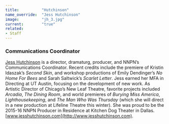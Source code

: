 ```yaml
---
title:          "Hutchinson"
name_override:  "Jess Hutchinson"
image:          "jh_3.jpg"
current:        "true"
related:
- Staff
---
```


### Communications Coordinator

[Jess Hutchinson](http://newplayexchange.org/users/311/jess-hutchinson) is a director, dramaturg, producer, and NNPN’s Communications Coordinator. Recent credits include the premiere of Kristin Idaszak’s *Second Skin*, and workshop productions of Emily Dendinger’s *No Home For Bees* and Sarah Saltwick’s *Scarlet Letter*. Jess earned her MFA in Directing at UT Austin, focusing on the development of new work.  As Artistic Director of Chicago’s New Leaf Theatre, favorite projects included *Arcadia*, *The Dining Room*, and world premieres of *Burying Miss America*, *Lighthousekeeping*, and *The Man Who Was Thursday* (which she will direct in a new production at Lifeline Theatre this winter). She was proud to be the 2015-16 NNPN Producer in Residence at Kitchen Dog Theater in Dallas. [www.jesshutchinson.com](http://www.jesshutchinson.com).

